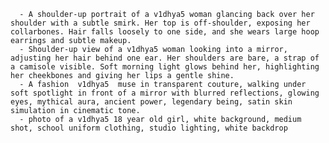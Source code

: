 
      - A shoulder-up portrait of a v1dhya5 woman glancing back over her shoulder with a subtle smirk. Her top is off-shoulder, exposing her collarbones. Hair falls loosely to one side, and she wears large hoop earrings and subtle makeup.
      - Shoulder-up view of a v1dhya5 woman looking into a mirror, adjusting her hair behind one ear. Her shoulders are bare, a strap of a camisole visible. Soft morning light glows behind her, highlighting her cheekbones and giving her lips a gentle shine.
      - A fashion  v1dhya5  muse in transparent couture, walking under soft spotlight in front of a mirror with blurred reflections, glowing eyes, mythical aura, ancient power, legendary being, satin skin simulation in cinematic tone.
      - photo of a v1dhya5 18 year old girl, white background, medium shot, school uniform clothing, studio lighting, white backdrop
